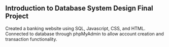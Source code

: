
  <!--[![Backers on Open Collective](https://opencollective.com/nest/backers/badge.svg)](https://opencollective.com/nest#backer)
  [![Sponsors on Open Collective](https://opencollective.com/nest/sponsors/badge.svg)](https://opencollective.com/nest#sponsor)-->

## Introduction to Database System Design Final Project

Created a banking website using SQL, Javascript, CSS, and HTML. Connected to database through phpMyAdmin to allow account creation and transaction functionality.

